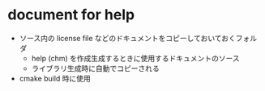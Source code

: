 ﻿document for help
=================

- ソース内の license file などのドキュメントをコピーしておいておくフォルダ
  - help (chm) を作成生成するときに使用するドキュメントのソース
  - ライブラリ生成時に自動でコピーされる
- cmake build 時に使用

